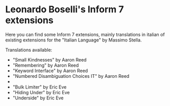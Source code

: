 Leonardo Boselli's Inform 7 extensions
======================================

Here you can find some Inform 7 extensions, mainly translations in italian of existing extensions for the "Italian Language" by Massimo Stella.

Translations available:

* "Small Kindnesses" by Aaron Reed
* "Remembering" by Aaron Reed
* "Keyword Interface" by Aaron Reed
* "Numbered Disambiguation Choices IT" by Aaron Reed
* 
* "Bulk Limiter" by Eric Eve
* "Hiding Under" by Eric Eve
* "Underside" by Eric Eve
